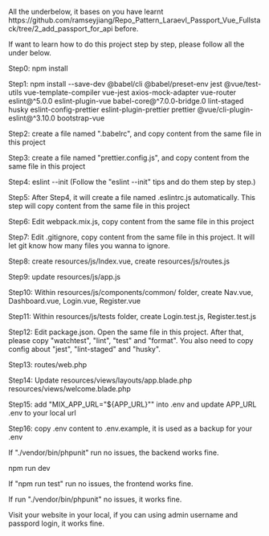 <p>All the underbelow, it bases on you have learnt https://github.com/ramseyjiang/Repo_Pattern_Laraevl_Passport_Vue_Fullstack/tree/2_add_passport_for_api before.</p>

<p>If want to learn how to do this project step by step, please follow all the under below. </p>

<p>Step0: npm install</p>

<p>Step1: npm install --save-dev @babel/cli @babel/preset-env jest @vue/test-utils vue-template-compiler vue-jest axios-mock-adapter vue-router eslint@^5.0.0 eslint-plugin-vue babel-core@^7.0.0-bridge.0 lint-staged husky eslint-config-prettier eslint-plugin-prettier prettier @vue/cli-plugin-eslint@^3.10.0 bootstrap-vue</p>

<p>Step2: create a file named ".babelrc", and copy content from the same file in this project</p>

<p>Step3: create a file named "prettier.config.js", and copy content from the same file in this project</p>

<p>Step4: eslint --init (Follow the "eslint --init" tips and do them step by step.)</p>

<p>Step5: After Step4, it will create a file named .eslintrc.js automatically. This step will copy content from the same file in this project</p>

<p>Step6: Edit webpack.mix.js, copy content from the same file in this project</p>  

<p>Step7: Edit .gitignore, copy content from the same file in this project. It will let git know how many files you wanna to ignore.</p> 

<p>Step8: create resources/js/Index.vue, create resources/js/routes.js</p>
<p>Step9: update resources/js/app.js</p>
<p>Step10: Within resources/js/components/common/ folder, create Nav.vue, Dashboard.vue, Login.vue, Register.vue</p>
<p>Step11: Within resources/js/tests folder, create Login.test.js, Register.test.js</p>

<p>Step12: Edit package.json. Open the same file in this project. After that, please copy "watchtest", "lint", "test" and "format". You also need to copy config about "jest", "lint-staged" and "husky".</p>

<p>Step13: routes/web.php</p>
<p>Step14: Update resources/views/layouts/app.blade.php resources/views/welcome.blade.php</p>
<p>Step15: add "MIX_APP_URL="${APP_URL}"" into .env and update APP_URL .env to your local url</p>
<p>Step16: copy .env content to .env.example, it is used as a backup for your .env</p>

<p>If "./vendor/bin/phpunit" run no issues, the backend works fine. </p>
<p>npm run dev</p>
<p>If "npm run test" run no issues, the frontend works fine.</p>

<p>If run "./vendor/bin/phpunit" no issues, it works fine.</p>

<p>Visit your website in your local, if you can using admin username and passpord login, it works fine.</p>